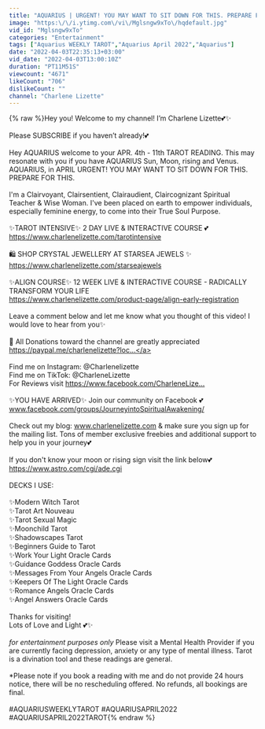 ```yaml
---
title: "AQUARIUS | URGENT! YOU MAY WANT TO SIT DOWN FOR THIS. PREPARE FOR THIS. | APR. 4th - 11th"
image: "https:\/\/i.ytimg.com\/vi\/Mglsngw9xTo\/hqdefault.jpg"
vid_id: "Mglsngw9xTo"
categories: "Entertainment"
tags: ["Aquarius WEEKLY TAROT","Aquarius April 2022","Aquarius"]
date: "2022-04-03T22:35:13+03:00"
vid_date: "2022-04-03T13:00:10Z"
duration: "PT11M51S"
viewcount: "4671"
likeCount: "706"
dislikeCount: ""
channel: "Charlene Lizette"
---
```

{% raw %}Hey you! Welcome to my channel! I’m Charlene Lizette💕✨ <br /><br />Please SUBSCRIBE if you haven’t already!💕<br /><br />Hey AQUARIUS welcome to your APR. 4th - 11th TAROT READING. This may resonate with you if you have AQUARIUS Sun, Moon, rising and Venus. AQUARIUS, in APRIL URGENT! YOU MAY WANT TO SIT DOWN FOR THIS. PREPARE FOR THIS. <br /><br />I'm a Clairvoyant, Clairsentient, Clairaudient, Claircognizant Spiritual Teacher &amp; Wise Woman. I've been placed on earth to empower individuals, especially feminine energy, to come into their True Soul Purpose.<br /><br />✨TAROT INTENSIVE✨ 2 DAY LIVE &amp; INTERACTIVE COURSE 💕<br /><a rel="nofollow" target="blank" href="https://www.charlenelizette.com/tarotintensive">https://www.charlenelizette.com/tarotintensive</a><br /><br />🛍 SHOP CRYSTAL JEWELLERY AT STARSEA JEWELS ✨ <br /><a rel="nofollow" target="blank" href="https://www.charlenelizette.com/starseajewels">https://www.charlenelizette.com/starseajewels</a><br /><br />✨ALIGN COURSE✨ 12 WEEK LIVE &amp; INTERACTIVE COURSE - RADICALLY TRANSFORM YOUR LIFE<br /><a rel="nofollow" target="blank" href="https://www.charlenelizette.com/product-page/align-early-registration">https://www.charlenelizette.com/product-page/align-early-registration</a><br /><br />Leave a comment below and let me know what you thought of this video! I would love to hear from you✨<br /><br />💖 All Donations toward the channel are greatly appreciated<br /> <a rel="nofollow" target="blank" href="https://paypal.me/charlenelizette?loc​​...">https://paypal.me/charlenelizette?loc​​...</a><br /><br />Find me on Instagram: @Charlenelizette<br />Find me on TikTok:  @CharleneLizette<br />For Reviews visit <a rel="nofollow" target="blank" href="https://www.facebook.com/CharleneLize...​">https://www.facebook.com/CharleneLize...​</a><br /><br />✨YOU HAVE ARRIVED✨ Join our community on Facebook 💕<br />www.facebook.com/groups/JourneyintoSpiritualAwakening/<br /><br />Check out my blog: www.charlenelizette.com &amp; make sure you sign up for the mailing list. Tons of member exclusive freebies and additional support to help you in your journey💕<br /><br />If you don't know your moon or rising sign visit the link below💕<br /><a rel="nofollow" target="blank" href="https://www.astro.com/cgi/ade.cgi​​">https://www.astro.com/cgi/ade.cgi​​</a><br /><br />DECKS I USE:<br /><br />✨Modern Witch Tarot<br />✨Tarot Art Nouveau<br />✨Tarot Sexual Magic<br />✨Moonchild Tarot<br />✨Shadowscapes Tarot<br />✨Beginners Guide to Tarot<br />✨Work Your Light Oracle Cards<br />✨Guidance Goddess Oracle Cards<br />✨Messages From Your Angels Oracle Cards<br />✨Keepers Of The Light Oracle Cards<br />✨Romance Angels Oracle Cards<br />✨Angel Answers Oracle Cards<br /><br />Thanks for visiting! <br />Lots of Love and Light 💕✨<br /><br />*for entertainment purposes only* Please visit a Mental Health Provider if you are currently facing depression, anxiety or any type of mental illness. Tarot is a divination tool and these readings are general.<br /><br />*Please note if you book a reading with me and do not provide 24 hours notice, there will be no rescheduling offered. No refunds, all bookings are final.<br /><br />#AQUARIUSWEEKLYTAROT #AQUARIUSAPRIL2022​ #AQUARIUSAPRIL2022TAROT{% endraw %}
